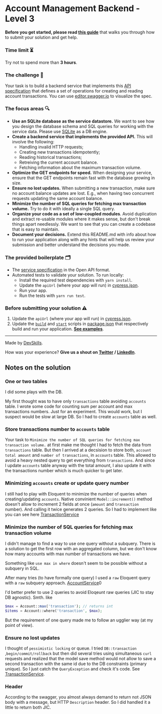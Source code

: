 # Account Management Backend - Level 3

**Before you get started, please read [this guide](https://www.notion.so/Get-started-with-your-assignment-dade100d93054a6db1036ce294bdaeb6)** that walks you through how to submit your solution and get help.

### Time limit ⏳

Try not to spend more than **3 hours**.

### The challenge 🎯

Your task is to build a backend service that implements this [API specification](api-specification.yml) that defines a set of operations for creating and reading account transactions. You can use [editor.swagger.io](https://editor.swagger.io/) to visualize the spec.

### The focus areas 🔍
- **Use an SQLite database as the service datastore.** We want to see how you design the database schema and SQL queries for working with the service data. Please use [SQLite](https://www.sqlite.org/index.html) as a DB engine.
- **Create a backend service that implements the provided API.** This will involve the following:
  - Handling invalid HTTP requests;
  - Creating new transactions idempotently;
  - Reading historical transactions;
  - Retreiving the current account balance.
  - Fetching information about the maximum transaction volume.
- **Optimize the GET endpoints for speed.** When designing your service, ensure that the GET endpoints remain fast with the database growing in size.
- **Ensure no lost updates.** When submitting a new transaction, make sure no account balance updates are lost. E.g., when having two concurrent requests updating the same account balance.
- **Minimize the number of SQL queries for fetching max transaction volume.** Try to do it with ideally a single SQL query.
- **Organize your code as a set of low-coupled modules**. Avoid duplication and extract re-usable modules where it makes sense, but don't break things apart needlessly. We want to see that you can create a codebase that is easy to maintain.
- **Document your decisions.** Extend this README.md with info about how to run your application along with any hints that will help us review your submission and better understand the decisions you made.

### The provided boilerplate 🗂
* The [service specification](api-specification.yml) in the Open API format.
* Automated tests to validate your solution. To run locally:
  * Install the required test dependencies with `yarn install`.
  * Update the `apiUrl` (where your app will run) in [cypress.json](cypress.json).
  * Run your app.
  * Run the tests with `yarn run test`.

### Before submitting your solution ⚠️
1. Update the `apiUrl` (where your app will run) in [cypress.json](cypress.json).
2. Update the [`build`](package.json#L5) and [`start`](package.json#L6) scripts in [package.json](package.json) that respectively build and run your application. **[See examples](https://www.notion.so/devskills/Backend-78f49bea524148228f29ceb446157474)**.

---

Made by [DevSkills](https://devskills.co). 

How was your experience? **Give us a shout on [Twitter](https://twitter.com/DevSkillsHQ) / [LinkedIn](https://www.linkedin.com/company/devskills)**.


## Notes on the solution

### One or two tables

I did some plays with the DB.

My first thought was to have only `transactions` table avoiding `accounts` table. I wrote some code for counting
sum per account and max transactions numbers. Just for an experiment. This would work, but I suspect would be slow
at large DB. So I had to create `accounts` table as well.

### Store transactions number to `accounts` table

Your task to `Minimize the number of SQL queries for fetching max transaction volume.` at first make me thought I had to
fetch the data from `transactions` table. But then I arrived at a decsision to store both, `account total amount` and 
`number of transactions`, in `accounts` table. This allowed to avoid a heavy nested query to get everything from `transactions`.
And since I update `accounts` table anyway with the total amount, I also update it with the transactions number which is
much quicker to get later.

### Minimizing `accounts` create or update query number

I still had to play with Eloquent to minimize the number of queries when creating/updating `accounts`. Native convinient 
`Model::increment()` method doesn't allow to increment 2 fields at once (`amount` and `transaction` number). 
And calling it twice generates 2 queries. So I had to implement like you can see here 
[TransactionService](laravel/app/Service/TransactionService.php#L19)

### Minimize the number of SQL queries for fetching max transaction volume

I didn't manage to find a way to use one query without a subquery.
There is a solution to get the first row with an aggregated column,
but we don't know how many accounts with max number of transactions we have.

Something like `use max in where` doesn't seem to be possible without
a subquery in SQL.

After many tries (to have formally one query) I used a `raw` Eloquent query 
with a `raw` subquery approach. [AccountService](laravel/app/Service/AccountService.php#L30)0

I'd better prefer to use 2 queries to avoid Eloqeunt raw queries (JIC to stay DB agnostic).
Smth. like

```php
$max = Account::max('transaction'); // returns int
$items = Account::where('transaction', $max);
```
But the requirement of one query made me to follow an ugglier way (at my point of view).

### Ensure no lost updates

I thought of `pessimistic locking` or queue. I tried `DB::transaction` ,`begin/commit/rollback` but then did several tries
using simultaneous `curl` requests and realized that the model save method would not allow to save a second transaction
with the same id due to the DB constraints (primary unique). So I just catch the `QueryException` and check it's code.
See [TransactionService](laravel/app/Service/TransactionService.php#L28).

### Header

According to the swagger, you almost always demand to return not JSON body with a message, but HTTP `Description` header.
So I did handled it a little to return both JIC.